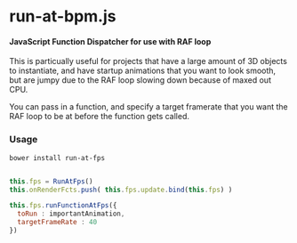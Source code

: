 run-at-bpm.js
========

#### JavaScript Function Dispatcher for use with RAF loop ####

This is particually useful for projects that have a large amount of 3D objects to instantiate, and have startup animations that you want to look smooth, but are jumpy due to the RAF loop slowing down because of maxed out CPU.

You can pass in a function, and specify a target framerate that you want the RAF loop to be at before the function gets called.

### Usage ###

```
bower install run-at-fps
```

```javascript

this.fps = RunAtFps()
this.onRenderFcts.push( this.fps.update.bind(this.fps) )

this.fps.runFunctionAtFps({
  toRun : importantAnimation,
  targetFrameRate : 40
})


```


